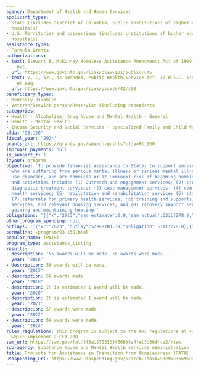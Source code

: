 ```yaml
---
agency: Department of Health and Human Services
applicant_types:
- State (includes District of Columbia, public institutions of higher education and
  hospitals)
- U.S. Territories and possessions (includes institutions of higher education and
  hospitals)
assistance_types:
- Formula Grants
authorizations:
- text: Stewart B. McKinney Homeless Assistance Amendments Act of 1990. Pub. L. 101,
    645.
  url: https://www.govinfo.gov/link/plaw/101/public/645
- text: V, C, 521, as amended, Public Health Service Act. 42 U.S.C. &sect; 290cc-21
    et seq.
  url: https://www.govinfo.gov/link/uscode/42/290
beneficiary_types:
- Mentally Disabled
- Veteran/Service person/Reservist (including dependents
categories:
- Health - Alcoholism, Drug Abuse and Mental Health - General
- Health - Mental Health
- Income Security and Social Services - Specialized Family and Child Welfare Services
cfda: '93.150'
fiscal_year: '2024'
grants_url: https://grants.gov/search-grants?cfda=93.150
improper_payments: null
is_subpart_f: 1
layout: program
objective: 'To provide financial assistance to States to support services for individuals
  who are suffering from serious mental illness or serious mental illness and substance
  use disorder, and are homeless or at imminent risk of becoming homeless. Programs
  and activities include: (1) Outreach and engagement services; (2) screening and
  diagnostic treatment services; (3) case management services; (4) community mental
  health services; (5) habilitation and rehabilitation services (6) staff training;
  (7) referrals for primary health services, job training and supports, educational
  services, and relevant housing services; and (8) recovery support services to support
  gaining and maintaining housing;'
obligations: '[{"x":"2023","sam_estimate":0.0,"sam_actual":63117278.0,"usa_spending_actual":59519181.49},{"x":"2024","sam_estimate":0.0,"sam_actual":66381152.0,"usa_spending_actual":57715640.47},{"x":"2025","sam_estimate":0.0,"sam_actual":66381151.0,"usa_spending_actual":-8134064.83}]'
other_program_spending: null
outlays: '[{"x":"2023","outlay":52998703.39,"obligation":63117278.0},{"x":"2024","outlay":22977537.7,"obligation":63576851.66},{"x":"2025","outlay":0.0,"obligation":0.0}]'
permalink: /program/93.150.html
popular_name: (PATH)
program_type: assistance_listing
results:
- description: '56 awards will be made. 56 awards were made. '
  year: '2016'
- description: 56 awards will be made.
  year: '2017'
- description: 56 awards made
  year: '2018'
- description: It is estimated 1 award will be made.
  year: '2020'
- description: It is estimated 1 award will be made.
  year: '2021'
- description: 57 awards were made
  year: '2022'
- description: 56 awards were made
  year: '2024'
rules_regulations: This program is subject to the HHS regulations at 45 CFR Part 75,
  which implement 2 CFR 200.
sam_url: https://sam.gov/fal/845a167032384368b8e4fe13b56d4ca2/view
sub-agency: Substance Abuse and Mental Health Services Administration
title: Projects for Assistance in Transition from Homelessness (PATH)
usaspending_url: https://www.usaspending.gov/search/?hash=98e9a83569a0d3b39e9ec53f82dd5cd4
---
```

